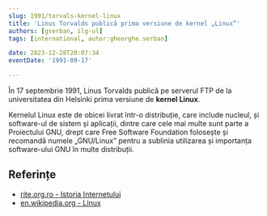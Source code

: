 ```yaml
---
slug: 1991/torvals-kernel-linux
title: 'Linus Torvalds publică prima versiune de kernel „Linux”'
authors: [gserban, ilg-ul]
tags: [international, autor:gheorghe.serban]

date: 2023-12-28T20:07:34
eventDate: '1991-09-17'

---
```


În 17 septembrie 1991, Linus Torvalds publică pe serverul FTP de la
universitatea din Helsinki prima versiune de **kernel Linux**.

<!-- truncate -->

Kernelul Linux este de obicei livrat într-o distribuție,
care include nucleul, și software-ul de sistem și aplicații,
dintre care cele mai multe sunt parte a Proiectului GNU,
drept care Free Software Foundation folosește și recomandă
numele „GNU/Linux” pentru a sublinia utilizarea și importanța
software-ului GNU în multe distribuții.

## Referințe

- [rite.org.ro - Istoria Internetului](https://rite.org.ro/istoria-internetului/)
- [en.wikipedia.org - Linux](https://en.wikipedia.org/wiki/Linux)
